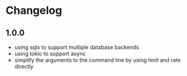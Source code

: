 Changelog
=========

## 1.0.0
- using sqlx to support multiple database backends
- using tokio to support async
- simplify the arguments to the command line by using limit and rate directly
